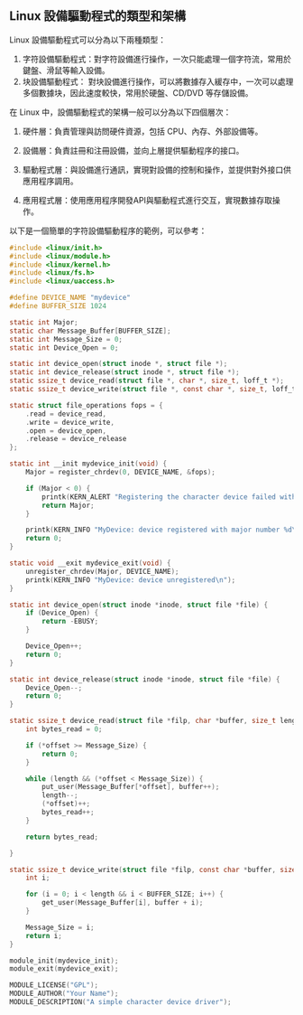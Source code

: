 ## Linux 設備驅動程式的類型和架構

Linux 設備驅動程式可以分為以下兩種類型：

1. 字符設備驅動程式：對字符設備進行操作，一次只能處理一個字符流，常用於鍵盤、滑鼠等輸入設備。
2. 块設備驅動程式： 對块設備進行操作，可以將數據存入緩存中，一次可以處理多個數據块，因此速度較快，常用於硬盤、CD/DVD 等存儲設備。

在 Linux 中，設備驅動程式的架構一般可以分為以下四個層次：

1. 硬件層：負責管理與訪問硬件資源，包括 CPU、內存、外部設備等。

2. 設備層：負責註冊和注冊設備，並向上層提供驅動程序的接口。

3. 驅動程式層：與設備進行通訊，實現對設備的控制和操作，並提供對外接口供應用程序調用。

4. 應用程式層：使用應用程序開發API與驅動程式進行交互，實現數據存取操作。

以下是一個簡單的字符設備驅動程序的範例，可以參考：

```c
#include <linux/init.h>
#include <linux/module.h>
#include <linux/kernel.h>
#include <linux/fs.h>
#include <linux/uaccess.h>

#define DEVICE_NAME "mydevice"
#define BUFFER_SIZE 1024

static int Major;
static char Message_Buffer[BUFFER_SIZE];
static int Message_Size = 0;
static int Device_Open = 0;

static int device_open(struct inode *, struct file *);
static int device_release(struct inode *, struct file *);
static ssize_t device_read(struct file *, char *, size_t, loff_t *);
static ssize_t device_write(struct file *, const char *, size_t, loff_t *);

static struct file_operations fops = {
    .read = device_read,
    .write = device_write,
    .open = device_open,
    .release = device_release
};

static int __init mydevice_init(void) {
    Major = register_chrdev(0, DEVICE_NAME, &fops);

    if (Major < 0) {
        printk(KERN_ALERT "Registering the character device failed with %d\n", Major);
        return Major;
    }

    printk(KERN_INFO "MyDevice: device registered with major number %d\n", Major);
    return 0;
}

static void __exit mydevice_exit(void) {
    unregister_chrdev(Major, DEVICE_NAME);
    printk(KERN_INFO "MyDevice: device unregistered\n");
}

static int device_open(struct inode *inode, struct file *file) {
    if (Device_Open) {
        return -EBUSY;
    }

    Device_Open++;
    return 0;
}

static int device_release(struct inode *inode, struct file *file) {
    Device_Open--;
    return 0;
}

static ssize_t device_read(struct file *filp, char *buffer, size_t length, loff_t *offset) {
    int bytes_read = 0;

    if (*offset >= Message_Size) {
        return 0;
    }

    while (length && (*offset < Message_Size)) {
        put_user(Message_Buffer[*offset], buffer++);  
        length--;
        (*offset)++;
        bytes_read++;
    }

    return bytes_read;

}

static ssize_t device_write(struct file *filp, const char *buffer, size_t length, loff_t *offset) {
    int i;

    for (i = 0; i < length && i < BUFFER_SIZE; i++) {
        get_user(Message_Buffer[i], buffer + i);
    }

    Message_Size = i;
    return i;
}

module_init(mydevice_init);
module_exit(mydevice_exit);

MODULE_LICENSE("GPL");
MODULE_AUTHOR("Your Name");
MODULE_DESCRIPTION("A simple character device driver");
```

